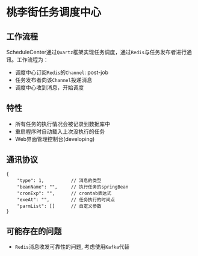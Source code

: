 # 桃李街任务调度中心

## 工作流程
ScheduleCenter通过`Quartz`框架实现任务调度，通过`Redis`与任务发布者进行通讯。工作流程为：
- 调度中心订阅`Redis`的`Channel`: post-job
- 任务发布者向该`Channel`投递消息
- 调度中心收到消息，开始调度

## 特性
- 所有任务的执行情况会被记录到数据库中
- 重启程序时自动载入上次没执行的任务
- Web界面管理控制台(developing)

## 通讯协议
```
{
	"type": 1,          // 消息的类型
	"beanName": "",     // 执行任务的springBean
	"cronExp": "",      // crontab表达式
	"exeAt": "",        // 任务执行的时间点
	"parmList": []      // 自定义参数
}
```

## 可能存在的问题
- `Redis`消息收发可靠性的问题, 考虑使用`Kafka`代替
